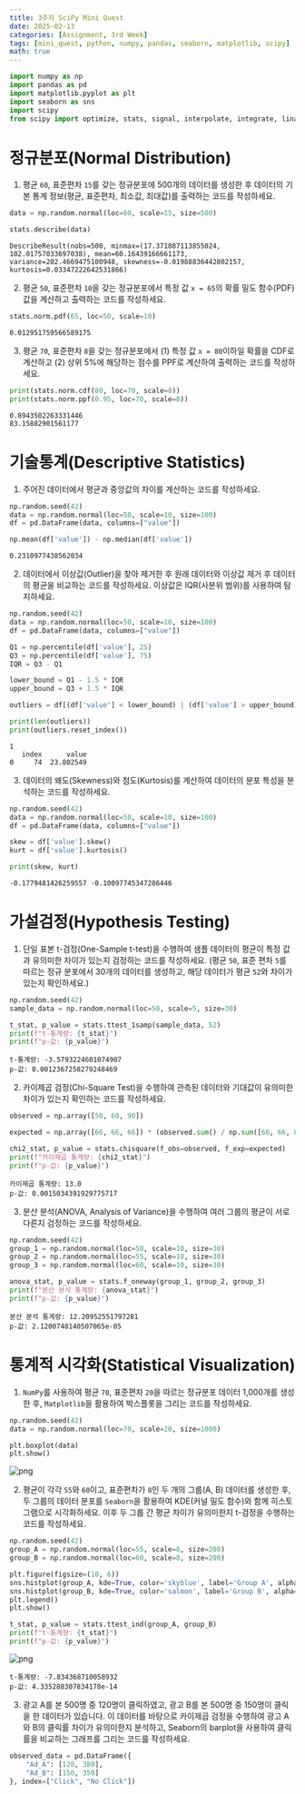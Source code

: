 ```yaml
---
title: 3주차 SciPy Mini Quest
date: 2025-02-13
categories: [Assignment, 3rd Week]
tags: [mini_quest, python, numpy, pandas, seaborn, matplotlib, scipy]     # TAG names should always be lowercase
math: true
---
```


```python
import numpy as np
import pandas as pd
import matplotlib.pyplot as plt
import seaborn as sns
import scipy
from scipy import optimize, stats, signal, interpolate, integrate, linalg
```

# **정규분포(Normal Distribution)**

1. 평균 `60`, 표준편차 `15`를 갖는 정규분포에 500개의 데이터를 생성한 후 데이터의 기본 통계 정보(평균, 표준편차, 최소값, 최대값)를 출력하는 코드를 작성하세요.


```python
data = np.random.normal(loc=60, scale=15, size=500)
```


```python
stats.describe(data)
```




    DescribeResult(nobs=500, minmax=(17.371887113855024, 102.01757033697038), mean=60.16439166661173, variance=202.4669475100948, skewness=-0.01988836442802157, kurtosis=0.03347222642531866)



2. 평균 `50`, 표준편차 `10`을 갖는 정규분포에서 특정 값 `x = 65`의 확률 밀도 함수(PDF)값을 계산하고 출력하는 코드를 작성하세요.


```python
stats.norm.pdf(65, loc=50, scale=10)
```




    0.012951759566589175



3. 평균 `70`, 표준편차 `8`을 갖는 정규분포에서 (1) 특정 값 `x = 80`이하일 확률을 CDF로 계산하고 (2) 상위 5%에 해당하는 점수를 PPF로 계산하여 출력하는 코드를 작성하세요.


```python
print(stats.norm.cdf(80, loc=70, scale=8))
print(stats.norm.ppf(0.95, loc=70, scale=8))
```

    0.8943502263331446
    83.15882901561177
    

# **기술통계(Descriptive Statistics)**

1. 주어진 데이터에서 평균과 중앙값의 차이를 계산하는 코드를 작성하세요.


```python
np.random.seed(42)
data = np.random.normal(loc=50, scale=10, size=100)
df = pd.DataFrame(data, columns=["value"])
```


```python
np.mean(df['value']) - np.median(df['value'])
```




    0.2310977438562034



2. 데이터에서 이상값(Outlier)을 찾아 제거한 후 원래 데이터와 이상값 제거 후 데이터의 평균을 비교하는 코드를 작성하세요. 이상값은 IQR(사분위 범위)를 사용하여 탐지하세요.


```python
np.random.seed(42)
data = np.random.normal(loc=50, scale=10, size=100)
df = pd.DataFrame(data, columns=["value"])
```


```python
Q1 = np.percentile(df['value'], 25)
Q3 = np.percentile(df['value'], 75)
IQR = Q3 - Q1

lower_bound = Q1 - 1.5 * IQR
upper_bound = Q3 + 1.5 * IQR

outliers = df[(df['value'] < lower_bound) | (df['value'] > upper_bound)]

print(len(outliers))
print(outliers.reset_index())
```

    1
       index      value
    0     74  23.802549
    

3. 데이터의 왜도(Skewness)와 첨도(Kurtosis)를 계산하여 데이터의 분포 특성을 분석하는 코드를 작성하세요.


```python
np.random.seed(42)
data = np.random.normal(loc=50, scale=10, size=100)
df = pd.DataFrame(data, columns=["value"])
```


```python
skew = df['value'].skew()
kurt = df['value'].kurtosis()

print(skew, kurt)
```

    -0.1779481426259557 -0.10097745347286446
    

# **가설검정(Hypothesis Testing)**

1. 단일 표본 t-검정(One-Sample t-test)을 수행하여 샘플 데이터의 평균이 특정 값과 유의미한 차이가 있는지 검정하는 코드를 작성하세요. (평균 `50`, 표준 편차 `5`를 따르는 정규 분포에서 30개의 데이터를 생성하고, 해당 데이터가 평균 `52`와 차이가 있는지 확인하세요.)


```python
np.random.seed(42)
sample_data = np.random.normal(loc=50, scale=5, size=30)
```


```python
t_stat, p_value = stats.ttest_1samp(sample_data, 52)
print(f"t-통계량: {t_stat}")
print(f"p-값: {p_value}")
```

    t-통계량: -3.5793224601074907
    p-값: 0.0012367258279248469
    

2. 카이제곱 검정(Chi-Square Test)을 수행하여 관측된 데이터와 기대값이 유의미한 차이가 있는지 확인하는 코드를 작성하세요.


```python
observed = np.array([50, 60, 90])

expected = np.array([66, 66, 66]) * (observed.sum() / np.sum([66, 66, 66]))
```


```python
chi2_stat, p_value = stats.chisquare(f_obs=observed, f_exp=expected)
print(f"카이제곱 통계량: {chi2_stat}")
print(f"p-값: {p_value}")
```

    카이제곱 통계량: 13.0
    p-값: 0.0015034391929775717
    

3. 분산 분석(ANOVA, Analysis of Variance)을 수행하여 여러 그룹의 평균이 서로 다른지 검정하는 코드를 작성하세요.


```python
np.random.seed(42)
group_1 = np.random.normal(loc=50, scale=10, size=30)
group_2 = np.random.normal(loc=55, scale=10, size=30)
group_3 = np.random.normal(loc=60, scale=10, size=30)
```


```python
anova_stat, p_value = stats.f_oneway(group_1, group_2, group_3)
print(f"분산 분석 통계량: {anova_stat}")
print(f"p-값: {p_value}")
```

    분산 분석 통계량: 12.20952551797281
    p-값: 2.1200748140507065e-05
    

# **통계적 시각화(Statistical Visualization)**

1. `NumPy`를 사용하여 평균 `70`, 표준편차 `20`을 따르는 정규분포 데이터 1,000개를 생성한 후, `Matplotlib`을 활용하여 박스플롯을 그리는 코드를 작성하세요.


```python
np.random.seed(42)
data = np.random.normal(loc=70, scale=20, size=1000)
```


```python
plt.boxplot(data)
plt.show()
```


    
![png](/assets/images/4th_scipy_1.png)
    


2. 평균이 각각 `55`와 `60`이고, 표준편차가 `8`인 두 개의 그룹(A, B) 데이터를 생성한 후, 두 그룹의 데이터 분포를 `Seaborn`을 활용하여 KDE(커널 밀도 함수)와 함께 히스토그램으로 시각화하세요. 이후 두 그룹 간 평균 차이가 유의미한지 t-검정을 수행하는 코드를 작성하세요.


```python
np.random.seed(42)
group_A = np.random.normal(loc=55, scale=8, size=200)
group_B = np.random.normal(loc=60, scale=8, size=200)
```


```python
plt.figure(figsize=(10, 6))
sns.histplot(group_A, kde=True, color='skyblue', label='Group A', alpha=0.5)
sns.histplot(group_B, kde=True, color='salmon', label='Group B', alpha=0.5)
plt.legend()
plt.show()

t_stat, p_value = stats.ttest_ind(group_A, group_B)
print(f"t-통계량: {t_stat}")
print(f"p-값: {p_value}")
```


    
![png](/assets/images/4th_scipy_2.png)
    


    t-통계량: -7.834368710058932
    p-값: 4.335288307834178e-14
    

3. 광고 A를 본 500명 중 120명이 클릭하였고, 광고 B를 본 500명 중 150명이 클릭을 한 데이터가 있습니다. 이 데이터를 바탕으로 카이제곱 검정을 수행하여 광고 A와 B의 클릭률 차이가 유의미한지 분석하고, Seaborn의 barplot을 사용하여 클릭률을 비교하는 그래프를 그리는 코드를 작성하세요.


```python
observed_data = pd.DataFrame({
    "Ad_A": [120, 380],
    "Ad_B": [150, 350]
}, index=["Click", "No Click"])
```


```python

```
